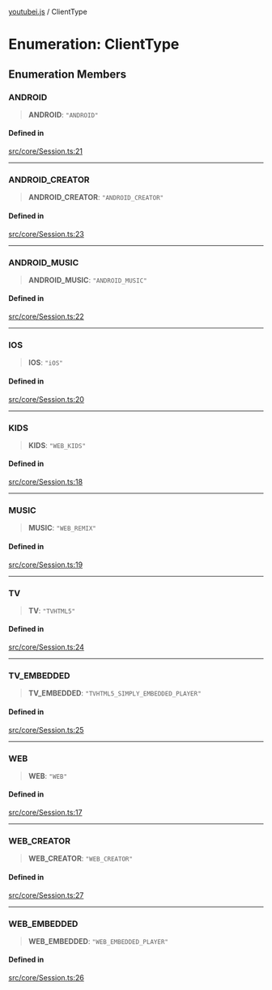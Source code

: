 [youtubei.js](../README.md) / ClientType

# Enumeration: ClientType

## Enumeration Members

### ANDROID

> **ANDROID**: `"ANDROID"`

#### Defined in

[src/core/Session.ts:21](https://github.com/LuanRT/YouTube.js/blob/cf09f7bab14fcca99e1f3ae428c7337fea58cfa5/src/core/Session.ts#L21)

***

### ANDROID\_CREATOR

> **ANDROID\_CREATOR**: `"ANDROID_CREATOR"`

#### Defined in

[src/core/Session.ts:23](https://github.com/LuanRT/YouTube.js/blob/cf09f7bab14fcca99e1f3ae428c7337fea58cfa5/src/core/Session.ts#L23)

***

### ANDROID\_MUSIC

> **ANDROID\_MUSIC**: `"ANDROID_MUSIC"`

#### Defined in

[src/core/Session.ts:22](https://github.com/LuanRT/YouTube.js/blob/cf09f7bab14fcca99e1f3ae428c7337fea58cfa5/src/core/Session.ts#L22)

***

### IOS

> **IOS**: `"iOS"`

#### Defined in

[src/core/Session.ts:20](https://github.com/LuanRT/YouTube.js/blob/cf09f7bab14fcca99e1f3ae428c7337fea58cfa5/src/core/Session.ts#L20)

***

### KIDS

> **KIDS**: `"WEB_KIDS"`

#### Defined in

[src/core/Session.ts:18](https://github.com/LuanRT/YouTube.js/blob/cf09f7bab14fcca99e1f3ae428c7337fea58cfa5/src/core/Session.ts#L18)

***

### MUSIC

> **MUSIC**: `"WEB_REMIX"`

#### Defined in

[src/core/Session.ts:19](https://github.com/LuanRT/YouTube.js/blob/cf09f7bab14fcca99e1f3ae428c7337fea58cfa5/src/core/Session.ts#L19)

***

### TV

> **TV**: `"TVHTML5"`

#### Defined in

[src/core/Session.ts:24](https://github.com/LuanRT/YouTube.js/blob/cf09f7bab14fcca99e1f3ae428c7337fea58cfa5/src/core/Session.ts#L24)

***

### TV\_EMBEDDED

> **TV\_EMBEDDED**: `"TVHTML5_SIMPLY_EMBEDDED_PLAYER"`

#### Defined in

[src/core/Session.ts:25](https://github.com/LuanRT/YouTube.js/blob/cf09f7bab14fcca99e1f3ae428c7337fea58cfa5/src/core/Session.ts#L25)

***

### WEB

> **WEB**: `"WEB"`

#### Defined in

[src/core/Session.ts:17](https://github.com/LuanRT/YouTube.js/blob/cf09f7bab14fcca99e1f3ae428c7337fea58cfa5/src/core/Session.ts#L17)

***

### WEB\_CREATOR

> **WEB\_CREATOR**: `"WEB_CREATOR"`

#### Defined in

[src/core/Session.ts:27](https://github.com/LuanRT/YouTube.js/blob/cf09f7bab14fcca99e1f3ae428c7337fea58cfa5/src/core/Session.ts#L27)

***

### WEB\_EMBEDDED

> **WEB\_EMBEDDED**: `"WEB_EMBEDDED_PLAYER"`

#### Defined in

[src/core/Session.ts:26](https://github.com/LuanRT/YouTube.js/blob/cf09f7bab14fcca99e1f3ae428c7337fea58cfa5/src/core/Session.ts#L26)
